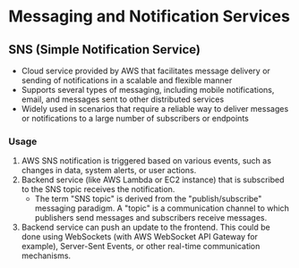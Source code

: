 # Messaging and Notification Services

## SNS (Simple Notification Service)

- Cloud service provided by AWS that facilitates message delivery or sending of notifications in a scalable and flexible manner
- Supports several types of messaging, including mobile notifications, email, and messages sent to other distributed services
- Widely used in scenarios that require a reliable way to deliver messages or notifications to a large number of subscribers or endpoints

### Usage

1. AWS SNS notification is triggered based on various events, such as changes in data, system alerts, or user actions.
2. Backend service (like AWS Lambda or EC2 instance) that is subscribed to the SNS topic receives the notification.
   - The term "SNS topic" is derived from the "publish/subscribe" messaging paradigm. A "topic" is a communication channel to which publishers send messages and subscribers receive messages.
3. Backend service can push an update to the frontend. This could be done using WebSockets (with AWS WebSocket API Gateway for example), Server-Sent Events, or other real-time communication mechanisms.
